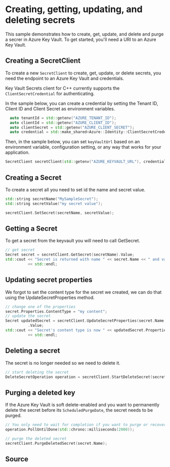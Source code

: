 # Creating, getting, updating, and deleting secrets

This sample demonstrates how to create, get, update, and delete and purge a secrer in Azure Key Vault.
To get started, you'll need a URI to an Azure Key Vault. 

## Creating a SecretClient

To create a new `SecretClient` to create, get, update, or delete secrets, you need the endpoint to an Azure Key Vault and credentials.

Key Vault Secrets client for C++ currently supports the `ClientSecretCredential` for authenticating.

In the sample below, you can create a credential by setting the Tenant ID, Client ID and Client Secret as environment variables.

```cpp Snippet:SecretSample1CreateCredential
  auto tenantId = std::getenv("AZURE_TENANT_ID");
  auto clientId = std::getenv("AZURE_CLIENT_ID");
  auto clientSecret = std::getenv("AZURE_CLIENT_SECRET");
  auto credential = std::make_shared<Azure::Identity::ClientSecretCredential>(tenantId, clientId, clientSecret);
```

Then, in the sample below, you can set `keyVaultUrl` based on an environment variable, configuration setting, or any way that works for your application.

```cpp Snippet:SecretSample1SecretClient
SecretClient secretClient(std::getenv("AZURE_KEYVAULT_URL"), credential);
```

## Creating a Secret

To create a secret all you need to set id the name and secret value.

```cpp Snippet:SecretSample1SetSecret
std::string secretName("MySampleSecret");
std::string secretValue("my secret value");

secretClient.SetSecret(secretName, secretValue);
```

## Getting a Secret

To get a secret from the keyvault  you will need to call GetSecret.

```cpp Snippet:SecretSample1GetSecret
// get secret
Secret secret = secretClient.GetSecret(secretName).Value;
std::cout << "Secret is returned with name " << secret.Name << " and value " << secret.Value
          << std::endl;
```

## Updating secret properties

We forgot to set the content type for the secret we created, we can do that using the UpdateSecretProperties method.


```cpp Snippet:SecretSample1UpdateSecretProperties
// change one of the properties
secret.Properties.ContentType = "my content";
// update the secret
Secret updatedSecret = secretClient.UpdateSecretProperties(secret.Name, secret.Properties.Version, secret.Properties)
          .Value;
std::cout << "Secret's content type is now " << updatedSecret.Properties.ContentType.Value()
          << std::endl;
```
## Deleting a secret

The secret is no longer needed so we need to delete it.

```cpp Snippet:SecretSample1DeleteSecret
// start deleting the secret
DeleteSecretOperation operation = secretClient.StartDeleteSecret(secret.Name);
```

## Purging a deleted key

If the Azure Key Vault is soft delete-enabled and you want to permanently delete the secret before its `ScheduledPurgeDate`, the secret needs to be purged.

```cpp Snippet:SecretSample1PurgeSecret
// You only need to wait for completion if you want to purge or recover the secret.
operation.PollUntilDone(std::chrono::milliseconds(2000));

// purge the deleted secret
secretClient.PurgeDeletedSecret(secret.Name);
```

## Source

[defaultazurecredential]: https://github.com/Azure/azure-sdk-for-cpp/blob/main/sdk/identity/azure-identity/README.md
